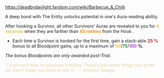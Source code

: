 https://deadbydaylight.fandom.com/wiki/Barbecue_&_Chilli

<p>A deep bond with The Entity  unlocks potential in one's Aura-reading ability.
<p>After hooking a Survivor, all other Survivors' Auras  are revealed to you for <b><span class="clr clr2" style="color: #e8c252 ;">4 seconds</span></b> when they are farther than <b><span class="clr clr6" style="color: #ff8800 ;">40 metres</span></b> from the Hook .
</p>
<ul><li>Each time a Survivor is hooked for the first time, gain a stack-able <b><span class="clr clr8" style="color: #d41c1c ;">25 %</span></b> bonus to all Bloodpoint gains, up to a maximum of <span class="clr" style="color: #e8c252;"><b>50</b></span>/<span class="clr" style="color: #199b1e;"><b>75</b></span>/<span class="clr" style="color: #ac3ee3;"><b>100</b></span> <b>%</b>.</li></ul>
<p><i>The bonus Bloodpoints are only awarded post-Trial.</i>
</p><p><i><span class="clr clr9" style="color: #e7cda2 ;">"I just can't take no pleasure in killing. There's just some things you gotta do. Don't mean you have to like it." — Drayton Sawyer</span></i>
</p>
</p>